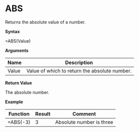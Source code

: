 # ABS

Returns the absolute value of a number.

**Syntax**

=ABS(Value)

**Arguments**

| Name  | Description                                   |
|-------|-----------------------------------------------|
| Value | Value of which to return the absolute number. |

**Return Value**

The absolute number.

**Example**

| Function | Result | Comment                  |
|----------|--------|--------------------------|
| =ABS(-3) | 3      | Absolute number is three |
